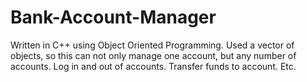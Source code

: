 # Bank-Account-Manager
Written in C++ using Object Oriented Programming. Used a vector of objects, so this can not only manage one account, but any number of accounts. Log in and out of accounts. Transfer funds to account. Etc. 

